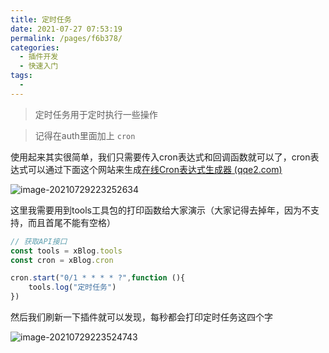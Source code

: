 ```yaml
---
title: 定时任务
date: 2021-07-27 07:53:19
permalink: /pages/f6b378/
categories:
  - 插件开发
  - 快速入门
tags:
  - 
---
```


> 定时任务用于定时执行一些操作

> 记得在auth里面加上 `cron`

使用起来其实很简单，我们只需要传入cron表达式和回调函数就可以了，cron表达式可以通过下面这个网站来生成[在线Cron表达式生成器 (qqe2.com)](https://cron.qqe2.com/)

![image-20210729223252634](https://img.xiaoyou66.com/2021/07/29/770d578bd0e02.png)

这里我需要用到tools工具包的打印函数给大家演示（大家记得去掉年，因为不支持，而且首尾不能有空格）

```javascript
// 获取API接口
const tools = xBlog.tools
const cron = xBlog.cron

cron.start("0/1 * * * * ?",function (){
    tools.log("定时任务")
})
```

然后我们刷新一下插件就可以发现，每秒都会打印定时任务这四个字

![image-20210729223524743](https://img.xiaoyou66.com/2021/07/29/17ca609314e8d.png)

